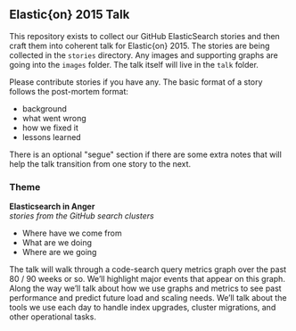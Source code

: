## Elastic{on} 2015 Talk

This repository exists to collect our GitHub ElasticSearch stories and then
craft them into coherent talk for Elastic{on} 2015. The stories are being
collected in the `stories` directory. Any images and supporting graphs are going
into the `images` folder. The talk itself will live in the `talk` folder.

Please contribute stories if you have any. The basic format of a story follows
the post-mortem format:

* background
* what went wrong
* how we fixed it
* lessons learned

There is an optional "segue" section if there are some extra notes that will
help the talk transition from one story to the next.

### Theme

**Elasticsearch in Anger**<br/>
_stories from the GitHub search clusters_

* Where have we come from
* What are we doing
* Where are we going

The talk will walk through a code-search query metrics graph over the past 80 /
90 weeks or so. We’ll highlight major events that appear on this graph. Along
the way we’ll talk about how we use graphs and metrics to see past performance
and predict future load and scaling needs. We’ll talk about the tools we use
each day to handle index upgrades, cluster migrations, and other operational
tasks.

